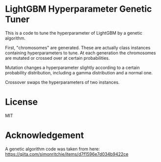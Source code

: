 # LightGBM Hyperparameter Genetic Tuner

This is a code to tune the hyperparameter of LightGBM by a genetic algorithm.

First, "chromosomes" are generated. These are actually class instances containing hyperparameters to tune. At each generation the chromosomes are mutated or crossed over at certain probabilities.

Mutation changes a hyperparameter slightly according to a certain probability distribution, including a gamma distribution and a normal one.

Crossover swaps the hyperparameters of two instances.

# License

MIT

# Acknowledgement

A genetic algorithm code was taken from here:  
https://qiita.com/simonritchie/items/d7f1596e7d034b9422ce
